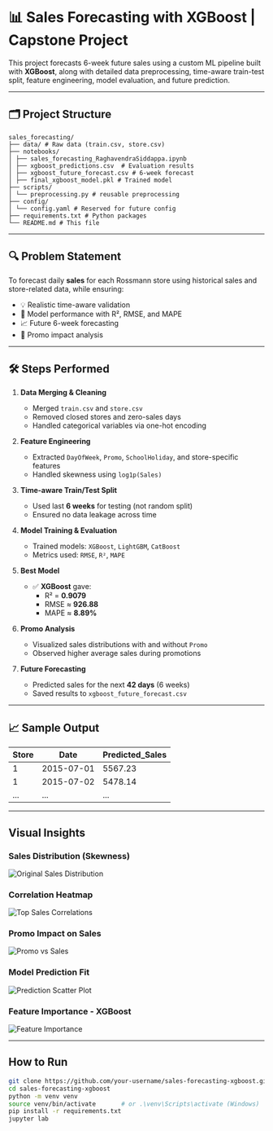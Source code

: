 # 📊 Sales Forecasting with XGBoost | Capstone Project

This project forecasts 6-week future sales using a custom ML pipeline built with **XGBoost**, along with detailed data preprocessing, time-aware train-test split, feature engineering, model evaluation, and future prediction.

---

## 🗂️ Project Structure
```
sales_forecasting/
├── data/ # Raw data (train.csv, store.csv)
├── notebooks/
│ ├── sales_forecasting_RaghavendraSiddappa.ipynb 
│ ├── xgboost_predictions.csv  # Evaluation results
│ ├── xgboost_future_forecast.csv # 6-week forecast
│ ├── final_xgboost_model.pkl # Trained model
├── scripts/
│ └── preprocessing.py # reusable preprocessing
├── config/
│ └── config.yaml # Reserved for future config
├── requirements.txt # Python packages
└── README.md # This file
```
---

## 🔍 Problem Statement

To forecast daily **sales** for each Rossmann store using historical sales and store-related data, while ensuring:

- 💡 Realistic time-aware validation
- 🧮 Model performance with R², RMSE, and MAPE
- 📈 Future 6-week forecasting
- 🎯 Promo impact analysis

---

## 🛠️ Steps Performed

1. **Data Merging & Cleaning**
   - Merged `train.csv` and `store.csv`
   - Removed closed stores and zero-sales days
   - Handled categorical variables via one-hot encoding

2. **Feature Engineering**
   - Extracted `DayOfWeek`, `Promo`, `SchoolHoliday`, and store-specific features
   - Handled skewness using `log1p(Sales)`

3. **Time-aware Train/Test Split**
   - Used last **6 weeks** for testing (not random split)
   - Ensured no data leakage across time

4. **Model Training & Evaluation**
   - Trained models: `XGBoost`, `LightGBM`, `CatBoost`
   - Metrics used: `RMSE`, `R²`, `MAPE`

5. **Best Model**
   - ✅ **XGBoost** gave:
     - R² = **0.9079**
     - RMSE ≈ **926.88**
     - MAPE ≈ **8.89%**

6. **Promo Analysis**
   - Visualized sales distributions with and without `Promo`
   - Observed higher average sales during promotions

7. **Future Forecasting**
   - Predicted sales for the next **42 days** (6 weeks)
   - Saved results to `xgboost_future_forecast.csv`

---

## 📈 Sample Output

| Store | Date       | Predicted_Sales |
|-------|------------|-----------------|
| 1     | 2015-07-01 | 5567.23         |
| 1     | 2015-07-02 | 5478.14         |
| ...   | ...        | ...             |

---

## Visual Insights

### Sales Distribution (Skewness)
![Original Sales Distribution](assets/original_sales_distribution.png)

### Correlation Heatmap
![Top Sales Correlations](assets/top_sales_correlations_heatmap.png)

### Promo Impact on Sales
![Promo vs Sales](assets/promo_vs_sales_boxplot.png)

### Model Prediction Fit
![Prediction Scatter Plot](assets/prediction_scatter_plot.png)

### Feature Importance - XGBoost
![Feature Importance](assets/feature_importance_xgboost.png)

---

## How to Run

```bash
git clone https://github.com/your-username/sales-forecasting-xgboost.git
cd sales-forecasting-xgboost
python -m venv venv
source venv/bin/activate       # or .\venv\Scripts\activate (Windows)
pip install -r requirements.txt
jupyter lab

```

